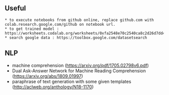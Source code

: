 ## Useful
    * to execute notebooks from github online, replace github.com with colab.research.google.com/github on notebook url.
    * to get trained model : https://worksheets.codalab.org/worksheets/0xfa2548e70c2540ca8c2d26d7dd402f7f/
    * search google data : https://toolbox.google.com/datasetsearch

## NLP
   * machine comprehension (https://arxiv.org/pdf/1705.02798v6.pdf)
   * Dual Ask-Answer Network for Machine Reading Comprehension (https://arxiv.org/abs/1809.01997)
   * paraphrase of text generation with some given templates (http://aclweb.org/anthology/N18-1170)
   
